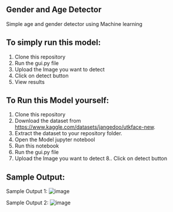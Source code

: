 ## Gender and Age Detector

Simple age and gender detector using Machine learning

## To simply run this model:
1. Clone this repository
2. Run the gui.py file
3. Upload the Image you want to detect
4. Click on detect button
5. View results


## To Run this Model yourself:
1. Clone this repository
2. Download the dataset from https://www.kaggle.com/datasets/jangedoo/utkface-new. 
3. Extract the dataset to your repository folder.
4. Open the Model jupyter notebool
5. Run this notebook
6. Run the gui.py file
7. Upload the Image you want to detect
8.. Click on detect button

## Sample Output:

Sample Output 1:
![image](https://github.com/sechiburman/Gender-And-Age-Detector/assets/155079659/7e5ff59c-35ab-45b4-8a32-eaf3b2d22705)

Sample Output 2:
![image](https://github.com/sechiburman/Gender-And-Age-Detector/assets/155079659/fd425889-3e02-4e4b-94af-ee62982c5261)


